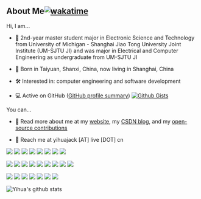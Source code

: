 ## About Me[![wakatime](https://wakatime.com/badge/user/f63671bd-61fd-45c2-ada6-e7e1216aedb3.svg)](https://wakatime.com/@f63671bd-61fd-45c2-ada6-e7e1216aedb3)

Hi, I am...

- :school: 2nd-year master student major in Electronic Science and Technology from University of Michigan - Shanghai Jiao Tong University Joint Institute (UM-SJTU JI) and was major in Electrical and Computer Engineering as undergraduate from UM-SJTU JI
- :city_sunrise: Born in Taiyuan, Shanxi, China, now living in Shanghai, China

- :hammer_and_wrench: Interested in: computer engineering and software development

- :computer: Active on GitHub ([GitHub profile summary](https://profile-summary-for-github.com/user/yihuajack)) [![Github Gists](https://img.shields.io/github/followers/yihuajack?color=0088ff&logoColor=blue&style=social)](https://gist.github.com/yihuajack)

You can...

- :sparkler: Read more about me at my [website](https://yihuajack.github.io), my [CSDN blog](https://blog.csdn.net/yihuajack), and my [open-source contributions](https://yihuajack.github.io/portfolio) 

- :speech_balloon: Reach me at yihuajack [AT] live [DOT] cn

[![](https://img.shields.io/badge/Windows-11-0078D6?style=flat-square&logo=Windows)](https://www.microsoft.com/en-us/windows/)
[![](https://img.shields.io/badge/Ubuntu-000000?style=flat-square&logo=Ubuntu)](https://ubuntu.com/)
[![](https://img.shields.io/badge/Visual%20Studio%20Code-007ACC?style=flat-square&logo=Visual-Studio-Code)](https://code.visualstudio.com/)
[![](https://img.shields.io/badge/Visual%20Studio-2022-5C2D91?style=flat-square&logo=Visual-Studio)](https://visualstudio.microsoft.com/)
[![](https://img.shields.io/badge/CLion-000000?style=flat-square&logo=CLion)](https://www.jetbrains.com/zh-cn/clion/)
[![](https://img.shields.io/badge/PyCharm-000000?style=flat-square&logo=PyCharm)](https://www.jetbrains.com/zh-cn/pycharm/)
[![](https://img.shields.io/badge/NeoVim-000000?style=flat-square&logo=NeoVim)](https://www.vim.org/)
[![](https://img.shields.io/badge/Windows%20Terminal-4D4D4D?style=flat-square&logo=WindowsTerminal)](https://github.com/microsoft/terminal)

[![](https://img.shields.io/badge/PowerShell-7-5391FE?style=flat-square&logo=PowerShell)](https://github.com/PowerShell/PowerShell/)
[![](https://img.shields.io/badge/C-000000?style=flat-square&logo=C)]()
[![](https://img.shields.io/badge/C++-00599C?style=flat-square&logo=C%2B%2B)](https://www.cplusplus.com/)
[![](https://img.shields.io/badge/Python-3-3776AB?style=flat-square&logo=Python)](https://www.python.org/)
[![](https://img.shields.io/badge/PyTorch-000000?style=flat-square&logo=PyTorch)](https://pytorch.org/)
[![](https://img.shields.io/badge/Wolfram%20Mathematica-13-DD1100?style=flat-square&logo=Wolfram-Mathematica)](https://www.wolfram.com/mathematica/)
[![](https://img.shields.io/badge/LaTeX-008080?style=flat-square&logo=LaTeX)](https://www.latex-project.org/)
[![](https://img.shields.io/badge/SystemVerilog-000000?style=flat-square)](https://ieeexplore.ieee.org/document/8299595)
[![](https://img.shields.io/badge/TypeScript-000000?style=flat-square&logo=TypeScript)](https://www.typescriptlang.org/)

[![](https://img.shields.io/badge/GTK-4-7FE719?style=flat-square&logo=GTK)](https://www.gtk.org/)
[![](https://img.shields.io/badge/Visio-3955A3?style=flat-square&logo=MicrosoftVisio)](https://www.microsoft.com/visio)
[![](https://img.shields.io/badge/Jupyter-000000?style=flat-square&logo=Jupyter)](https://jupyter.org)
[![](https://img.shields.io/badge/SQL%20Server-2019-CC2927?style=flat-square&logo=MicrosoftSQLServer)](https://www.microsoft.com/en-us/sql-server)
[![](https://img.shields.io/badge/Overleaf-000000?style=flat-square&logo=Overleaf)](https://www.overeleaf.com)
[![](https://img.shields.io/badge/Hexo-000000?style=flat-square&logo=Hexo)](https://hexo.io)
[![](https://img.shields.io/badge/Gatsby-663399?style=flat-square&logo=Gatsby)](https://www.gatsbyjs.com)

![Yihua's github stats](https://github-readme-stats.vercel.app/api?username=yihuajack&count_private=true&show_icons=true&theme=tokyonight)

